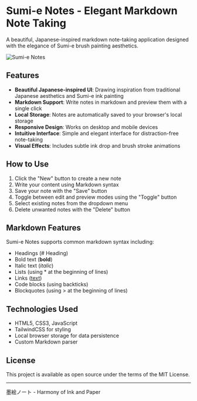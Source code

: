 # Sumi-e Notes - Elegant Markdown Note Taking

A beautiful, Japanese-inspired markdown note-taking application designed with the elegance of Sumi-e brush painting aesthetics.

![Sumi-e Notes](https://img.shields.io/badge/Sumi--e-Notes-8A2BE2)

## Features

- **Beautiful Japanese-inspired UI**: Drawing inspiration from traditional Japanese aesthetics and Sumi-e ink painting
- **Markdown Support**: Write notes in markdown and preview them with a single click
- **Local Storage**: Notes are automatically saved to your browser's local storage
- **Responsive Design**: Works on desktop and mobile devices
- **Intuitive Interface**: Simple and elegant interface for distraction-free note-taking
- **Visual Effects**: Includes subtle ink drop and brush stroke animations

## How to Use

1. Click the "New" button to create a new note
2. Write your content using Markdown syntax
3. Save your note with the "Save" button
4. Toggle between edit and preview modes using the "Toggle" button
5. Select existing notes from the dropdown menu
6. Delete unwanted notes with the "Delete" button

## Markdown Features

Sumi-e Notes supports common markdown syntax including:
- Headings (# Heading)
- Bold text (**bold**)
- Italic text (*italic*)
- Lists (using * at the beginning of lines)
- Links ([text](url))
- Code blocks (using backticks)
- Blockquotes (using > at the beginning of lines)

## Technologies Used

- HTML5, CSS3, JavaScript
- TailwindCSS for styling
- Local browser storage for data persistence
- Custom Markdown parser

## License

This project is available as open source under the terms of the MIT License.

---

墨絵ノート - Harmony of Ink and Paper
